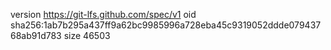 version https://git-lfs.github.com/spec/v1
oid sha256:1ab7b295a437ff9a62bc9985996a728eba45c9319052ddde07943768ab91d783
size 46503
